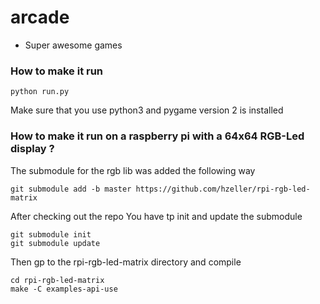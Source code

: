 # arcade
- Super awesome games

### How to make it run

```
python run.py
```

Make sure that you use python3 and pygame version 2 is installed

### How to make it run on a raspberry pi with a 64x64 RGB-Led display ?

The submodule for the rgb lib was added the following way
```
git submodule add -b master https://github.com/hzeller/rpi-rgb-led-matrix
```
After checking out the repo You have tp init and update the submodule
```
git submodule init
git submodule update
```
Then gp to the rpi-rgb-led-matrix directory and compile
```
cd rpi-rgb-led-matrix
make -C examples-api-use
```
